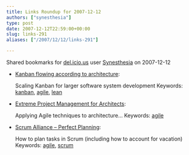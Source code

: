 ```yaml
---
title: Links Roundup for 2007-12-12
authors: ["synesthesia"]
type: post
date: 2007-12-12T22:59:00+00:00
slug: links-291 
aliases: ["/2007/12/12/links-291"]

---
```

Shared bookmarks for [del.icio.us][1] user  [Synesthesia][2] on 2007-12-12

  * [Kanban flowing according to architecture][3]:
  
    Scaling Kanban for larger software system development Keywords: [kanban][4], [agile][5], [lean][6]
  * [Extreme Project Management for Architects][7]:
  
    Applying Agile techniques to architecture&#8230; Keywords: [agile][5]
  * [Scrum Alliance &#8211; Perfect Planning][8]:
  
    How to plan tasks in Scrum (including how to account for vacation) Keywords: [agile][5], [scrum][9]

 [1]: https://del.icio.us/
 [2]: https://del.icio.us/synesthesia
 [3]: https://leansoftwareengineering.com/2007/12/09/kanban-flowing-according-to-architecture "https://leansoftwareengineering.com/2007/12/09/kanban-flowing-according-to-architecture"
 [4]: https://del.icio.us/synesthesia/kanban
 [5]: https://del.icio.us/synesthesia/agile
 [6]: https://del.icio.us/synesthesia/lean
 [7]: https://www.architecturalpractices.com/ "https://www.architecturalpractices.com/"
 [8]: https://www.scrumalliance.org/articles/59-perfect-planning "https://www.scrumalliance.org/articles/59-perfect-planning"
 [9]: https://del.icio.us/synesthesia/scrum